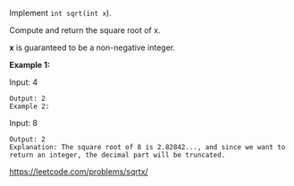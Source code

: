 Implement `int sqrt(int x`).

Compute and return the square root of x.

**x** is guaranteed to be a non-negative integer.


**Example 1:**

Input: 4
```
Output: 2
Example 2:
```
Input: 8
```
Output: 2
Explanation: The square root of 8 is 2.82842..., and since we want to return an integer, the decimal part will be truncated.
```
https://leetcode.com/problems/sqrtx/